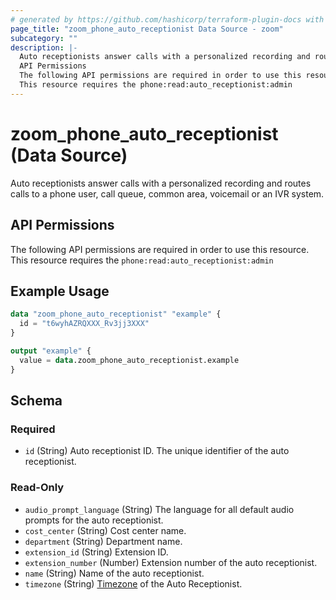 ```yaml
---
# generated by https://github.com/hashicorp/terraform-plugin-docs with own template
page_title: "zoom_phone_auto_receptionist Data Source - zoom"
subcategory: ""
description: |-
  Auto receptionists answer calls with a personalized recording and routes calls to a phone user, call queue, common area, voicemail or an IVR system.
  API Permissions
  The following API permissions are required in order to use this resource.
  This resource requires the phone:read:auto_receptionist:admin
---
```


# zoom_phone_auto_receptionist (Data Source)

Auto receptionists answer calls with a personalized recording and routes calls to a phone user, call queue, common area, voicemail or an IVR system.

## API Permissions

The following API permissions are required in order to use this resource.
This resource requires the `phone:read:auto_receptionist:admin`

## Example Usage

```terraform
data "zoom_phone_auto_receptionist" "example" {
  id = "t6wyhAZRQXXX_Rv3jj3XXX"
}

output "example" {
  value = data.zoom_phone_auto_receptionist.example
}
```

<!-- schema generated by tfplugindocs -->
## Schema

### Required

- `id` (String) Auto receptionist ID. The unique identifier of the auto receptionist.

### Read-Only

- `audio_prompt_language` (String) The language for all default audio prompts for the auto receptionist.
- `cost_center` (String) Cost center name.
- `department` (String) Department name.
- `extension_id` (String) Extension ID.
- `extension_number` (Number) Extension number of the auto receptionist.
- `name` (String) Name of the auto receptionist.
- `timezone` (String) [Timezone](https://marketplace.zoom.us/docs/api-reference/other-references/abbreviation-lists#timezones) of the Auto Receptionist.
